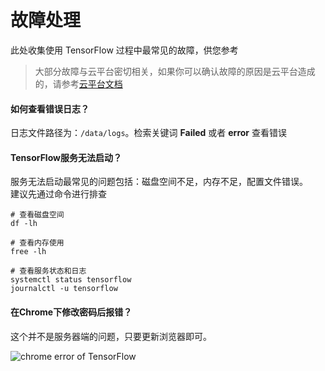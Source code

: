 # 故障处理

此处收集使用 TensorFlow 过程中最常见的故障，供您参考

> 大部分故障与云平台密切相关，如果你可以确认故障的原因是云平台造成的，请参考[云平台文档](https://support.websoft9.com/docs/faq/zh/tech-instance.html)

#### 如何查看错误日志？

日志文件路径为：`/data/logs`。检索关键词 **Failed** 或者 **error** 查看错误

#### TensorFlow服务无法启动？

服务无法启动最常见的问题包括：磁盘空间不足，内存不足，配置文件错误。  
建议先通过命令进行排查  

```shell
# 查看磁盘空间
df -lh

# 查看内存使用
free -lh

# 查看服务状态和日志
systemctl status tensorflow
journalctl -u tensorflow
```

#### 在Chrome下修改密码后报错？

这个并不是服务器端的问题，只要更新浏览器即可。

![chrome error of TensorFlow](https://libs.websoft9.com/Websoft9/DocsPicture/zh/tensorflow/tensorflow-chromeerror-websoft9.png)

